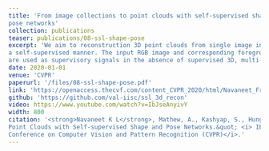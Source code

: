 ```yaml
---
title: 'From image collections to point clouds with self-supervised shape and
pose networks'
collection: publications
teaser: publications/08-ssl-shape-pose
excerpt: 'We aim to reconstruction 3D point clouds from single image inputs in
a self-supervised manner. The input RGB image and corresponding foreground mask
are used as supervisory signals in the absence of supervised 3D, multi-view 2D or pose information.'
date: 2020-01-01
venue: 'CVPR'
paperurl: '/files/08-ssl-shape-pose.pdf'
link: 'https://openaccess.thecvf.com/content_CVPR_2020/html/Navaneet_From_Image_Collections_to_Point_Clouds_With_Self-Supervised_Shape_and_CVPR_2020_paper.html'
github: 'https://github.com/val-iisc/ssl_3d_recon'
video: https://www.youtube.com/watch?v=IbJseAnyivY
width: 800
citation: '<strong>Navaneet K L</strong>, Mathew, A., Kashyap, S., Hung, W., Jampani, V., Babu, R.V., (2020). &quot;From Image Collections to
Point Clouds with Self-supervised Shape and Pose Networks.&quot; <i> IEEE
Conference on Computer Vision and Pattern Recognition (CVPR)</i>.'
---
```

